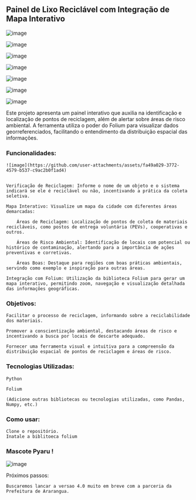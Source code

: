## Painel de Lixo Reciclável com Integração de Mapa Interativo


![image](https://github.com/user-attachments/assets/098be1b0-0e86-4fa5-80a7-dfd25e44007b)

![image](https://github.com/user-attachments/assets/838d8bbc-c4a6-4632-b143-5b7eb829c439)

![image](https://github.com/user-attachments/assets/904237b9-c7fa-4cb3-a24e-3aabcd1fdab8)

![image](https://github.com/user-attachments/assets/6334d663-3bb3-4450-bd48-cb868e1c4193)

![image](https://github.com/user-attachments/assets/9a1e5d0a-e468-4303-9f67-78497898cb9b)

![image](https://github.com/user-attachments/assets/25b062e8-82f5-4d3b-bd9f-6709d5f18114)

![image](https://github.com/user-attachments/assets/fe823fe4-a1d3-4155-928c-8502a3a304a1)



Este projeto apresenta um painel interativo que auxilia na identificação e localização de pontos de reciclagem, além de alertar sobre áreas de risco ambiental. A ferramenta utiliza o poder do Folium para visualizar dados georreferenciados, facilitando o entendimento da distribuição espacial das informações.

### Funcionalidades:


    ![image](https://github.com/user-attachments/assets/fa49a029-3772-4579-b537-c9ac2b0f1ad4)


    Verificação de Reciclagem: Informe o nome de um objeto e o sistema indicará se ele é reciclável ou não, incentivando a prática da coleta seletiva.

    Mapa Interativo: Visualize um mapa da cidade com diferentes áreas demarcadas:

        Áreas de Reciclagem: Localização de pontos de coleta de materiais recicláveis, como postos de entrega voluntária (PEVs), cooperativas e outros.

        Áreas de Risco Ambiental: Identificação de locais com potencial ou histórico de contaminação, alertando para a importância de ações preventivas e corretivas.

        Áreas Boas: Destaque para regiões com boas práticas ambientais, servindo como exemplo e inspiração para outras áreas.

    Integração com Folium: Utilização da biblioteca Folium para gerar um mapa interativo, permitindo zoom, navegação e visualização detalhada das informações geográficas.

### Objetivos:

    Facilitar o processo de reciclagem, informando sobre a reciclabilidade dos materiais.

    Promover a conscientização ambiental, destacando áreas de risco e incentivando a busca por locais de descarte adequado.

    Fornecer uma ferramenta visual e intuitiva para a compreensão da distribuição espacial de pontos de reciclagem e áreas de risco.

### Tecnologias Utilizadas:

    Python

    Folium

    (Adicione outras bibliotecas ou tecnologias utilizadas, como Pandas, Numpy, etc.)

### Como usar:

    Clone o repositório.
    Inatale a biblitoeca folium 

### Mascote Pyaru ! 
![image](https://github.com/user-attachments/assets/9a565865-847c-4924-bc25-37885e5d9e0a)
    
Próximos passos:

    Buscaremos lancar a versao 4.0 muito em breve com a parceria da Prefeitura de Ararangua.
